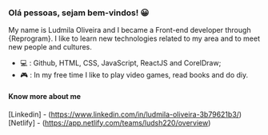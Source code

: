 ### Olá pessoas, sejam bem-vindos! &#128512;

<!--
**Ludmila-Oliveira/ludmila-oliveira** is a ✨ _special_ ✨ repository because its `README.md` (this file) appears on your GitHub profile. -->
 My name is Ludmila Oliveira and I became a Front-end developer through {Reprogram}. I like to learn new technologies related to my area and to meet new people and cultures.

- &#128187; : Github, HTML, CSS, JavaScript, ReactJS and CorelDraw;
- &#127918; : In my free time I like to play video games, read books and do diy.

#### Know more about me

[Linkedin] - (https://www.linkedin.com/in/ludmila-oliveira-3b79621b3/)
[Netlify] - (https://app.netlify.com/teams/ludsh220/overview)


